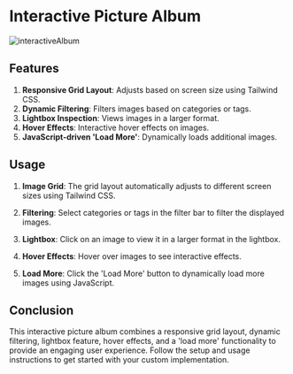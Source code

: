 
# Interactive Picture Album

![interactiveAlbum](https://github.com/JitendraVarma11/CSEdge-Web-Development-Internship/assets/143241523/38af3185-cc1a-481a-98ed-aa3d69f86199)

## Features

1. **Responsive Grid Layout**: Adjusts based on screen size using Tailwind CSS.
2. **Dynamic Filtering**: Filters images based on categories or tags.
3. **Lightbox Inspection**: Views images in a larger format.
4. **Hover Effects**: Interactive hover effects on images.
5. **JavaScript-driven 'Load More'**: Dynamically loads additional images.

## Usage

1. **Image Grid**: The grid layout automatically adjusts to different screen sizes using Tailwind CSS.

2. **Filtering**: Select categories or tags in the filter bar to filter the displayed images.

3. **Lightbox**: Click on an image to view it in a larger format in the lightbox.

4. **Hover Effects**: Hover over images to see interactive effects.

5. **Load More**: Click the 'Load More' button to dynamically load more images using JavaScript.

## Conclusion

This interactive picture album combines a responsive grid layout, dynamic filtering, lightbox feature, hover effects, and a 'load more' functionality to provide an engaging user experience. Follow the setup and usage instructions to get started with your custom implementation.
